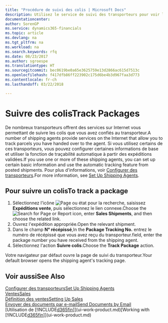 ```yaml
---
title: "Procédure de suivi des colis | Microsoft Docs"
description: Utilisez le service de suivi des transporteurs pour voir la progression d'une livraison.
documentationcenter: 
author: SorenGP
ms.service: dynamics365-financials
ms.topic: article
ms.devlang: na
ms.tgt_pltfrm: na
ms.workload: na
ms.search.keywords: rfq
ms.date: 08/23/2017
ms.author: sgroespe
ms.translationtype: HT
ms.sourcegitcommit: bec0619be0a65e3625759e13d2866ac615d7513c
ms.openlocfilehash: f417dfb86ff223902c175d6be4b3d967faa3d773
ms.contentlocale: fr-ch
ms.lasthandoff: 03/22/2018

---
```

# <a name="track-packages"></a><span data-ttu-id="8150c-103">Suivre des colis</span><span class="sxs-lookup"><span data-stu-id="8150c-103">Track Packages</span></span>
<span data-ttu-id="8150c-104">De nombreux transporteurs offrent des services sur Internet vous permettant de suivre les colis que vous avez confiés au transporteur.</span><span class="sxs-lookup"><span data-stu-id="8150c-104">A number of shipping agents provide services on the Internet that allow you to track parcels you have handed over to the agent.</span></span> <span data-ttu-id="8150c-105">Si vous utilisez certains de ces transporteurs, vous pouvez configurer certaines informations de base et utiliser la fonction de traçabilité automatique à partir des expéditions validées.</span><span class="sxs-lookup"><span data-stu-id="8150c-105">If you use one or more of these shipping agents, you can set up certain basic information and use the automatic tracking feature from posted shipments.</span></span> <span data-ttu-id="8150c-106">Pour plus d'informations, voir [Configurer des transporteurs](sales-how-to-set-up-shipping-agents.md).</span><span class="sxs-lookup"><span data-stu-id="8150c-106">For more information, see [Set Up Shipping Agents](sales-how-to-set-up-shipping-agents.md).</span></span>

## <a name="to-track-a-package"></a><span data-ttu-id="8150c-107">Pour suivre un colis</span><span class="sxs-lookup"><span data-stu-id="8150c-107">To track a package</span></span>
1. <span data-ttu-id="8150c-108">Sélectionnez l'icône ![Page ou état pour la recherche](media/ui-search/search_small.png "Page ou état pour la recherche"), saisissez **Expéditions vente**, puis sélectionnez le lien connexe.</span><span class="sxs-lookup"><span data-stu-id="8150c-108">Choose the ![Search for Page or Report](media/ui-search/search_small.png "Search for Page or Report icon") icon, enter **Sales Shipments**, and then choose the related link.</span></span>
2. <span data-ttu-id="8150c-109">Ouvrez l'expédition appropriée.</span><span class="sxs-lookup"><span data-stu-id="8150c-109">Open the relevant shipment.</span></span>
3. <span data-ttu-id="8150c-110">Dans le champ **N° récépissé**,</span><span class="sxs-lookup"><span data-stu-id="8150c-110">In the **Package Tracking No.**</span></span> <span data-ttu-id="8150c-111">entrez le numéro de récépissé que vous avez reçu du transporteur.</span><span class="sxs-lookup"><span data-stu-id="8150c-111">field, enter the package number you have received from the shipping agent.</span></span>
4. <span data-ttu-id="8150c-112">Sélectionnez l'action **Suivre colis**.</span><span class="sxs-lookup"><span data-stu-id="8150c-112">Choose the **Track Package** action.</span></span>

<span data-ttu-id="8150c-113">Votre navigateur par défaut ouvre la page de suivi du transporteur.</span><span class="sxs-lookup"><span data-stu-id="8150c-113">Your default browser opens the shipping agent's tracking page.</span></span>

## <a name="see-also"></a><span data-ttu-id="8150c-114">Voir aussi</span><span class="sxs-lookup"><span data-stu-id="8150c-114">See Also</span></span>
[<span data-ttu-id="8150c-115">Configurer des transporteurs</span><span class="sxs-lookup"><span data-stu-id="8150c-115">Set Up Shipping Agents</span></span>](sales-how-to-set-up-shipping-agents.md)  
[<span data-ttu-id="8150c-116">Ventes</span><span class="sxs-lookup"><span data-stu-id="8150c-116">Sales</span></span>](sales-manage-sales.md)  
[<span data-ttu-id="8150c-117">Définition des ventes</span><span class="sxs-lookup"><span data-stu-id="8150c-117">Setting Up Sales</span></span>](sales-setup-sales.md)  
[<span data-ttu-id="8150c-118">Envoyer des documents par e-mail</span><span class="sxs-lookup"><span data-stu-id="8150c-118">Send Documents by Email</span></span>](ui-how-send-documents-email.md)  
<span data-ttu-id="8150c-119">[Utilisation de [!INCLUDE[d365fin](includes/d365fin_md.md)]](ui-work-product.md)</span><span class="sxs-lookup"><span data-stu-id="8150c-119">[Working with [!INCLUDE[d365fin](includes/d365fin_md.md)]](ui-work-product.md)</span></span>

